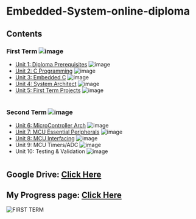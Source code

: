 # Embedded-System-online-diploma
## Contents

### First Term ![image](https://us-central1-progress-markdown.cloudfunctions.net/progress/100?dangerColor=800000&warningColor=ff9900&successColor=006600)

- [Unit 1: Diploma Prerequisites](https://github.com/TawfikTamer/Embedded-System-online-diploma) ![image](https://us-central1-progress-markdown.cloudfunctions.net/progress/100)
- [Unit 2: C Programming](https://github.com/TawfikTamer/Embedded-System-online-diploma/tree/main/Unit_2_C_Programming) ![image](https://us-central1-progress-markdown.cloudfunctions.net/progress/100)
- [Unit 3: Embedded C](https://github.com/TawfikTamer/Embedded-System-online-diploma/tree/main/Unit_3_Embedded_C) ![image](https://us-central1-progress-markdown.cloudfunctions.net/progress/100)
- [Unit 4: System Architect](https://github.com/TawfikTamer/Embedded-System-online-diploma/tree/main/Unit_4_System_Architect) ![image](https://us-central1-progress-markdown.cloudfunctions.net/progress/100)
- [Unit 5: First Term Projects](https://github.com/TawfikTamer/Embedded-System-online-diploma/tree/main/Unit_5_First_Term_Projects) ![image](https://us-central1-progress-markdown.cloudfunctions.net/progress/100)

#
### Second Term ![image](https://us-central1-progress-markdown.cloudfunctions.net/progress/40?dangerColor=800000&warningColor=ff9900&successColor=006600)

- [Unit 6: MicroController Arch](https://github.com/TawfikTamer/Embedded-System-online-diploma/tree/main/Unit_6_MicroController_Arch) ![image](https://us-central1-progress-markdown.cloudfunctions.net/progress/100)
- [Unit 7: MCU Essential Peripherals](https://github.com/TawfikTamer/Embedded-System-online-diploma/tree/main/Unit_7_MCU_Essential_Peripherals) ![image](https://us-central1-progress-markdown.cloudfunctions.net/progress/100)
- [Unit 8: MCU Interfacing](https://github.com/TawfikTamer/Embedded-System-online-diploma/tree/main/Unit_8_MCU_Interfacing) ![image](https://us-central1-progress-markdown.cloudfunctions.net/progress/50)
- Unit 9: MCU Timers/ADC ![image](https://us-central1-progress-markdown.cloudfunctions.net/progress/0)
- Unit 10: Testing & Validation ![image](https://us-central1-progress-markdown.cloudfunctions.net/progress/0)

#
## Google Drive: [Click Here](https://drive.google.com/drive/u/0/folders/1y91bvj3ziwIceGrSEUH6SIjdSMHTLDch) 

## My Progress page: [Click Here](https://www.learn-in-depth-store.com/certificate/tamertawfik665%40gmail.com) 
![FIRST TERM](https://github.com/user-attachments/assets/118ebb58-03c2-46b3-86d5-99bb559f1774)

